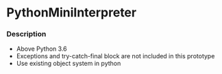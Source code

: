# PythonMiniInterpreter

### Description
* Above Python 3.6
* Exceptions and try-catch-final block are not included in this prototype
* Use existing object system in python